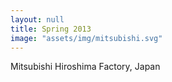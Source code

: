 ```yaml
---
layout: null
title: Spring 2013
image: "assets/img/mitsubishi.svg"
---
```

Mitsubishi Hiroshima Factory, Japan
